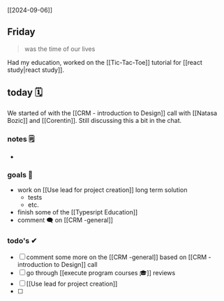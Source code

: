 [[2024-09-06]]

## Friday
> was the time of our lives

Had my education, worked on the [[Tic-Tac-Toe]] tutorial for [[react study|react study]].

## today 🗓

We started of with the [[CRM - introduction to Design]] call with [[Natasa Bozic]] and [[Corentin]].
Still discussing this a bit in the chat.

### notes 🗒
- 

### goals 🏴
- work on [[Use lead for project creation]] long term solution
	- tests
	- etc.
- finish some of the [[Typesript Education]]
- comment 🗨 on [[CRM -general]]

### todo's ✔
- [ ] comment some more on the [[CRM -general]] based on [[CRM - introduction to Design]] call
- [ ] go through [[execute program courses 🎓]] reviews
- [ ] [[Use lead for project creation]]
- [ ] 

